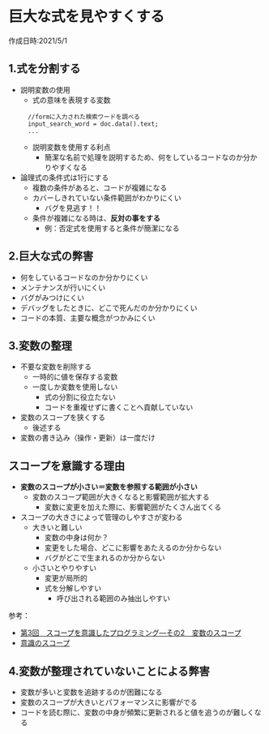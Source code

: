 # 巨大な式を見やすくする
作成日時:2021/5/1

## 1.式を分割する
* 説明変数の使用
  * 式の意味を表現する変数
  ```
    //formに入力された検索ワードを調べる
    input_search_word = doc.data().text;
    ...
  ```
  * 説明変数を使用する利点
    * 簡潔な名前で処理を説明するため、何をしているコードなのか分かりやすくなる
* 論理式の条件式は1行にする
  * 複数の条件があると、コードが複雑になる
  * カバーしきれていない条件範囲がわかりにくい
    * バグを見逃す！！
  * 条件が複雑になる時は、**反対の事をする**
    * 例：否定式を使用すると条件が簡潔になる

## 2.巨大な式の弊害
* 何をしているコードなのか分かりにくい
* メンテナンスが行いにくい
* バグがみつけにくい
* デバッグをしたときに、どこで死んだのか分かりにくい
* コードの本質、主要な概念がつかみにくい

## 3.変数の整理
* 不要な変数を削除する
  * 一時的に値を保存する変数
  * 一度しか変数を使用しない
    * 式の分割に役立たない
    * コードを重複せずに書くことへ貢献していない
* 変数のスコープを狭くする
  * 後述する
* 変数の書き込み（操作・更新）は一度だけ

## スコープを意識する理由
* **変数のスコープが小さい＝変数を参照する範囲が小さい**
  * 変数のスコープ範囲が大きくなると影響範囲が拡大する
    * 変数に変更を加えた際に、影響範囲がたくさん出てくる
* スコープの大きさによって管理のしやすさが変わる
  * 大きいと難しい
    * 変数の中身は何か？
    * 変更をした場合、どこに影響をあたえるのか分からない
    * バグがどこで生まれるのか分からない
  * 小さいとやりやすい
    * 変更が局所的
    * 式を分解しやすい
      * 呼び出される範囲のみ抽出しやすい

参考：
* [第3回　スコープを意識したプログラミング―その2　変数のスコープ](https://gihyo.jp/dev/serial/01/code/000302)
* [意識のスコープ](https://enterprisezine.jp/iti/detail/200)

## 4.変数が整理されていないことによる弊害
* 変数が多いと変数を追跡するのが困難になる
* 変数のスコープが大きいとパフォーマンスに影響がでる
* コードを読む際に、変数の中身が頻繁に更新されると値を追うのが難しくなる